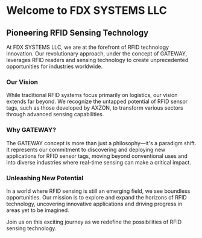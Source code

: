 # Welcome to FDX SYSTEMS LLC

## Pioneering RFID Sensing Technology

At FDX SYSTEMS LLC, we are at the forefront of RFID technology innovation. Our revolutionary approach, under the concept of GATEWAY, leverages RFID readers and sensing technology to create unprecedented opportunities for industries worldwide.

### Our Vision

While traditional RFID systems focus primarily on logistics, our vision extends far beyond. We recognize the untapped potential of RFID sensor tags, such as those developed by AXZON, to transform various sectors through advanced sensing capabilities.

### Why GATEWAY?

The GATEWAY concept is more than just a philosophy—it's a paradigm shift. It represents our commitment to discovering and deploying new applications for RFID sensor tags, moving beyond conventional uses and into diverse industries where real-time sensing can make a critical impact.

### Unleashing New Potential

In a world where RFID sensing is still an emerging field, we see boundless opportunities. Our mission is to explore and expand the horizons of RFID technology, uncovering innovative applications and driving progress in areas yet to be imagined.

Join us on this exciting journey as we redefine the possibilities of RFID sensing technology.
